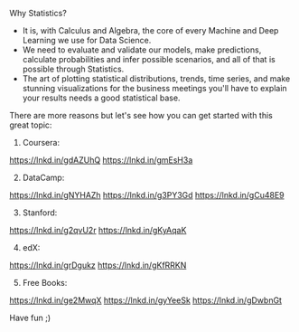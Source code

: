 Why Statistics?

- It is, with Calculus and Algebra, the core of every Machine and Deep Learning we use for Data Science.
- We need to evaluate and validate our models, make predictions, calculate probabilities and infer possible scenarios, and all of that is possible through Statistics.
- The art of plotting statistical distributions, trends, time series, and make stunning visualizations for the business meetings you'll have to explain your results needs a good statistical base.

There are more reasons but let's see how you can get started with this great topic:

1. Coursera:

https://lnkd.in/gdAZUhQ
https://lnkd.in/gmEsH3a

2. DataCamp:

https://lnkd.in/gNYHAZh
https://lnkd.in/g3PY3Gd
https://lnkd.in/gCu48E9

3. Stanford:

https://lnkd.in/g2qvU2r
https://lnkd.in/gKyAqaK

4. edX:

https://lnkd.in/grDgukz
https://lnkd.in/gKfRRKN

5. Free Books:

https://lnkd.in/ge2MwqX
https://lnkd.in/gyYeeSk
https://lnkd.in/gDwbnGt

Have fun ;)
